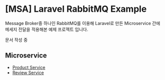# [MSA] Laravel RabbitMQ Example

Message Broker중 하나인 RabbitMQ를 이용해 Laravel로 만든 Microservice 간에 메세지 전달을 적용해본 예제 프로젝트 입니다.   

문서 작성 중

## Microservice

- [Product Service](./product-service)
- [Review Service](./review-service)


